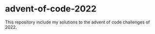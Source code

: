 # advent-of-code-2022
This repository include my solutions to the advent of code challenges of 2022.
